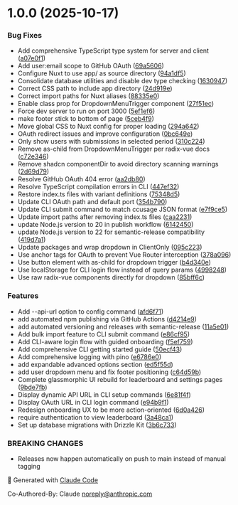 # 1.0.0 (2025-10-17)


### Bug Fixes

* Add comprehensive TypeScript type system for server and client ([a07e0f1](https://github.com/jsell-rh/cc-leaderboard/commit/a07e0f10b1b0b49fc71675a5e42b9efa8442c1d9))
* Add user:email scope to GitHub OAuth ([69a5606](https://github.com/jsell-rh/cc-leaderboard/commit/69a560639c9e6fb94a88f4e956213780648cb8dd))
* Configure Nuxt to use app/ as source directory ([94a1df5](https://github.com/jsell-rh/cc-leaderboard/commit/94a1df5a1bbb9eefdb0d7a0791393b506794d475))
* Consolidate database utilities and disable dev type checking ([1630947](https://github.com/jsell-rh/cc-leaderboard/commit/1630947a251a278a87730818576ae9083a7dfdea))
* Correct CSS path to include app directory ([24d919e](https://github.com/jsell-rh/cc-leaderboard/commit/24d919e0666e796d0d6f869371cdf13672189d6c))
* Correct import paths for Nuxt aliases ([88335e0](https://github.com/jsell-rh/cc-leaderboard/commit/88335e02e2f247434696819b49e13543218592c1))
* Enable class prop for DropdownMenuTrigger component ([27f51ec](https://github.com/jsell-rh/cc-leaderboard/commit/27f51ecd64ae2cfb80e5c0a11af51360a50202f5))
* Force dev server to run on port 3000 ([5ef1ef6](https://github.com/jsell-rh/cc-leaderboard/commit/5ef1ef643d8e0a6a073b5db34ad4a205e4a3cd44))
* make footer stick to bottom of page ([5ceb4f9](https://github.com/jsell-rh/cc-leaderboard/commit/5ceb4f9e5ca962238893f233cdcc0eb5a24229bf))
* Move global CSS to Nuxt config for proper loading ([294a642](https://github.com/jsell-rh/cc-leaderboard/commit/294a642f15d48c39f84f118f9f03f1beafbdba26))
* OAuth redirect issues and improve configuration ([0bc649e](https://github.com/jsell-rh/cc-leaderboard/commit/0bc649ede79ca26eb5f79f479c8a701a0ac10d48))
* Only show users with submissions in selected period ([310c224](https://github.com/jsell-rh/cc-leaderboard/commit/310c224bb3956b9e377b45102c873395418ce903))
* Remove as-child from DropdownMenuTrigger per radix-vue docs ([c72e346](https://github.com/jsell-rh/cc-leaderboard/commit/c72e34695b840e21723362d5f2a81e63a30f9d8a))
* Remove shadcn componentDir to avoid directory scanning warnings ([2d69d79](https://github.com/jsell-rh/cc-leaderboard/commit/2d69d79ef641f7bc067ba565f8ca57b6234f045d))
* Resolve GitHub OAuth 404 error ([aa2db80](https://github.com/jsell-rh/cc-leaderboard/commit/aa2db80acc8c3d625b7e99341e8e5ec03e0d70e7))
* Resolve TypeScript compilation errors in CLI ([447ef32](https://github.com/jsell-rh/cc-leaderboard/commit/447ef32dd9472c9709b4d00a1a39fb6a0c2e74cf))
* Restore index.ts files with variant definitions ([75348d5](https://github.com/jsell-rh/cc-leaderboard/commit/75348d58a46ed44c9ca3fa3688ee3a355b297856))
* Update CLI OAuth path and default port ([354b790](https://github.com/jsell-rh/cc-leaderboard/commit/354b7907c5786bd8a81f2808ff060b5ab3f7c746))
* Update CLI submit command to match ccusage JSON format ([e7f9ce5](https://github.com/jsell-rh/cc-leaderboard/commit/e7f9ce57db1f93ecbc09ab80a7657f971b9f0643))
* Update import paths after removing index.ts files ([caa2231](https://github.com/jsell-rh/cc-leaderboard/commit/caa2231fe9814f433dda96857bd106128b8f0520))
* update Node.js version to 20 in publish workflow ([6142450](https://github.com/jsell-rh/cc-leaderboard/commit/61424502059031f79980212dd7d3540245a667b0))
* update Node.js version to 22 for semantic-release compatibility ([419d7a1](https://github.com/jsell-rh/cc-leaderboard/commit/419d7a1090e4bc6728f1b500ea9a38b541bcacf9))
* Update packages and wrap dropdown in ClientOnly ([095c223](https://github.com/jsell-rh/cc-leaderboard/commit/095c223bc1b1b901f427312e3b84561a98d03d31))
* Use anchor tags for OAuth to prevent Vue Router interception ([378a096](https://github.com/jsell-rh/cc-leaderboard/commit/378a09670fc602c27a7a9caad0fa64bc895c766a))
* Use button element with as-child for dropdown trigger ([b4d340e](https://github.com/jsell-rh/cc-leaderboard/commit/b4d340e7c2068505acf4fe97f8dd8786470fd6df))
* Use localStorage for CLI login flow instead of query params ([4998248](https://github.com/jsell-rh/cc-leaderboard/commit/4998248b02adf6b390405282260eddd5d5549b12))
* Use raw radix-vue components directly for dropdown ([85bff6c](https://github.com/jsell-rh/cc-leaderboard/commit/85bff6c65f9d369d3ef2fdf55b615f81d2a0f9dd))


### Features

* Add --api-url option to config command ([afd6f71](https://github.com/jsell-rh/cc-leaderboard/commit/afd6f71925581cef00aa0f4df86802c34104999c))
* add automated npm publishing via GitHub Actions ([d4214e9](https://github.com/jsell-rh/cc-leaderboard/commit/d4214e9f1700a17f9a67ca503b51c2a4bd8edf78))
* add automated versioning and releases with semantic-release ([11a5e01](https://github.com/jsell-rh/cc-leaderboard/commit/11a5e01b8b0275177ed5ebb6669a29b64b623254))
* Add bulk import feature to CLI submit command ([e86cf95](https://github.com/jsell-rh/cc-leaderboard/commit/e86cf95da0abca0a684a6e558380e6467378a145))
* Add CLI-aware login flow with guided onboarding ([f5ef759](https://github.com/jsell-rh/cc-leaderboard/commit/f5ef75998f3f80d2baa38019caaff5332a1422e2))
* Add comprehensive CLI getting started guide ([50ecf43](https://github.com/jsell-rh/cc-leaderboard/commit/50ecf43d9d2341e9d51588b09735c13ccca9655f))
* Add comprehensive logging with pino ([e6786e0](https://github.com/jsell-rh/cc-leaderboard/commit/e6786e081717b5fd9eda7cacb409e2cd8ea43c1e))
* add expandable advanced options section ([ed5f55d](https://github.com/jsell-rh/cc-leaderboard/commit/ed5f55d3e0e78f55647f266006134cbcecb7b29b))
* add user dropdown menu and fix footer positioning ([c64d59b](https://github.com/jsell-rh/cc-leaderboard/commit/c64d59b491f39f66ac9f605f9b0250ee563799b9))
* Complete glassmorphic UI rebuild for leaderboard and settings pages ([9bde7fb](https://github.com/jsell-rh/cc-leaderboard/commit/9bde7fba1277d120e218cba8e15633e99e6c0bb2))
* Display dynamic API URL in CLI setup commands ([6e81f4f](https://github.com/jsell-rh/cc-leaderboard/commit/6e81f4f0185a59f50f301096eb98cfbf00e552ec))
* Display OAuth URL in CLI login command ([e94b9f1](https://github.com/jsell-rh/cc-leaderboard/commit/e94b9f12b7483af668adb3ce0aa949abd9bab505))
* Redesign onboarding UX to be more action-oriented ([6d0a426](https://github.com/jsell-rh/cc-leaderboard/commit/6d0a4260a57013858085f22618eac2f96d9c2dff))
* require authentication to view leaderboard ([3a48ca1](https://github.com/jsell-rh/cc-leaderboard/commit/3a48ca114f451f5928baeaf3bb3818fd536ddf65))
* Set up database migrations with Drizzle Kit ([3b6c733](https://github.com/jsell-rh/cc-leaderboard/commit/3b6c733b7d2c7f72178795ab9a957e52978fcdf7))


### BREAKING CHANGES

* Releases now happen automatically on push to main instead of manual tagging

🤖 Generated with [Claude Code](https://claude.com/claude-code)

Co-Authored-By: Claude <noreply@anthropic.com>
